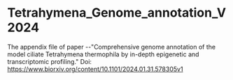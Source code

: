 # Tetrahymena_Genome_annotation_V2024
The appendix file of paper --"Comprehensive genome annotation of the model ciliate Tetrahymena thermophila by in-depth epigenetic and transcriptomic profiling." Doi: https://www.biorxiv.org/content/10.1101/2024.01.31.578305v1
